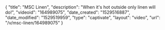 {
    "title": "MSC Linen",
    "description": "When it's hot outside only linen will do!",
    "videoid": "164989075",
    "date_created": "1529516887",
    "date_modified": "1529519959",
    "type": "captivate",
    "layout": "video",
    "url": "\/v\/msc-linen\/164989075"
}